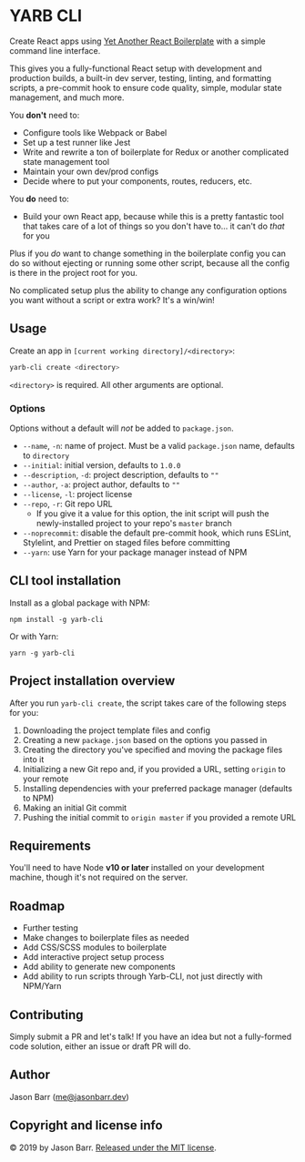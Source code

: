 # YARB CLI

Create React apps using [Yet Another React Boilerplate](https://github.com/jasonsbarr/yet-another-react-boilerplate) with a simple command line interface.

This gives you a fully-functional React setup with development and production builds, a built-in dev server, testing, linting, and formatting scripts, a pre-commit hook to ensure code quality, simple, modular state management, and much more.

You **don't** need to:
- Configure tools like Webpack or Babel
- Set up a test runner like Jest
- Write and rewrite a ton of boilerplate for Redux or another complicated state management tool
- Maintain your own dev/prod configs
- Decide where to put your components, routes, reducers, etc.

You **do** need to:
- Build your own React app, because while this is a pretty fantastic tool that takes care of a lot of things so you don't have to... it can't do _that_ for you

Plus if you _do_ want to change something in the boilerplate config you can do so without ejecting or running some other script, because all the config is there in the project root for you.

No complicated setup plus the ability to change any configuration options you want without a script or extra work? It's a win/win!

## Usage

Create an app in `[current working directory]/<directory>`:

```bash
yarb-cli create <directory>
```

`<directory>` is required. All other arguments are optional.

### Options

Options without a default will _not_ be added to `package.json`.

- `--name`, `-n`: name of project. Must be a valid `package.json` name, defaults to `directory`
- `--initial`: initial version, defaults to `1.0.0`
- `--description`, `-d`: project description, defaults to `""`
- `--author`, `-a`: project author, defaults to `""`
- `--license`, `-l`: project license
- `--repo`, `-r`: Git repo URL
  - If you give it a value for this option, the init script will push the newly-installed project to your repo's `master` branch
- `--noprecommit`: disable the default pre-commit hook, which runs ESLint, Stylelint, and Prettier on staged files before committing
- `--yarn`: use Yarn for your package manager instead of NPM

## CLI tool installation

Install as a global package with NPM:

`npm install -g yarb-cli`

Or with Yarn:

`yarn -g yarb-cli`

## Project installation overview

After you run `yarb-cli create`, the script takes care of the following steps for you:

1. Downloading the project template files and config
2. Creating a new `package.json` based on the options you passed in
3. Creating the directory you've specified and moving the package files into it
4. Initializing a new Git repo and, if you provided a URL, setting `origin` to your remote
5. Installing dependencies with your preferred package manager (defaults to NPM)
6. Making an initial Git commit
7. Pushing the initial commit to `origin master` if you provided a remote URL

## Requirements

You'll need to have Node **v10 or later** installed on your development machine, though it's not required on the server.

## Roadmap

- Further testing
- Make changes to boilerplate files as needed
- Add CSS/SCSS modules to boilerplate
- Add interactive project setup process
- Add ability to generate new components
- Add ability to run scripts through Yarb-CLI, not just directly with NPM/Yarn

## Contributing

Simply submit a PR and let's talk! If you have an idea but not a fully-formed code solution, either an issue or draft PR will do.

## Author

Jason Barr (me@jasonbarr.dev)

## Copyright and license info

&copy; 2019 by Jason Barr. [Released under the MIT license](./LICENSE).
